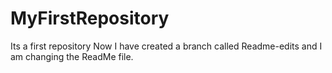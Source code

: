 # MyFirstRepository
Its a first repository
Now I have created a branch called Readme-edits and I am changing the ReadMe file.
